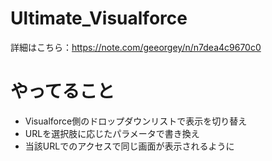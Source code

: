 # Ultimate_Visualforce

詳細はこちら：https://note.com/geeorgey/n/n7dea4c9670c0

# やってること
- Visualforce側のドロップダウンリストで表示を切り替え
- URLを選択肢に応じたパラメータで書き換え
- 当該URLでのアクセスで同じ画面が表示されるように
